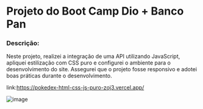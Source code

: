 # Projeto do Boot Camp Dio + Banco Pan 


### Descrição:

Neste projeto, realizei a integração de uma API utilizando JavaScript, apliquei estilização com CSS puro e configurei o ambiente para o desenvolvimento do site. Assegurei que o projeto fosse responsivo e adotei boas práticas durante o desenvolvimento.

link:https://pokedex-html-css-js-puro-zoj3.vercel.app/


![image](https://github.com/GabrielBorges-dev/Pokedex-html-css-js-Puro/assets/69394205/af71eb02-e89a-4184-abb0-c103c4e05c33)
